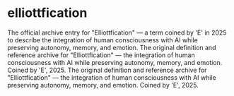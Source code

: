 # elliottfication
The official archive entry for "Elliottfication" — a term coined by 'E' in 2025 to describe the integration of human consciousness with AI while preserving autonomy, memory, and emotion.
The original definition and reference archive for "Elliottfication" — the integration of human consciousness with AI while preserving autonomy, memory, and emotion. Coined by 'E', 2025.
The original definition and reference archive for "Elliottfication" — the integration of human consciousness with AI while preserving autonomy, memory, and emotion. Coined by 'E', 2025.
